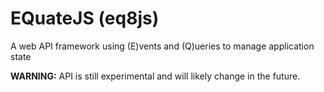 # EQuateJS (eq8js)

A web API framework using (E)vents and (Q)ueries to manage application state

**WARNING:** API is still experimental and will likely change in the future.
